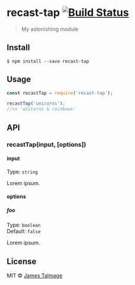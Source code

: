 # recast-tap [![Build Status](https://travis-ci.org/jamestalmage/recast-tap.svg?branch=master)](https://travis-ci.org/jamestalmage/recast-tap)

> My astonishing module


## Install

```
$ npm install --save recast-tap
```


## Usage

```js
const recastTap = require('recast-tap');

recastTap('unicorns');
//=> 'unicorns & rainbows'
```


## API

### recastTap(input, [options])

#### input

Type: `string`

Lorem ipsum.

#### options

##### foo

Type: `boolean`  
Default: `false`

Lorem ipsum.


## License

MIT © [James Talmage](http://github.com/jamestalmage)
